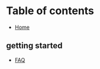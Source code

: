 # Table of contents

* [Home](README.md)

## getting started

* [FAQ](getting-started/untitled.md)

